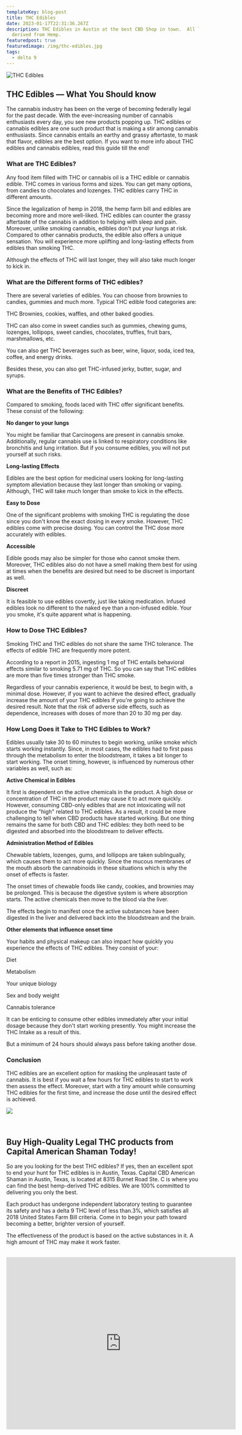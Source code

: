 ```yaml
---
templateKey: blog-post
title: THC Edibles
date: 2023-01-17T22:31:36.267Z
description: THC Edibles in Austin at the best CBD Shop in town.  All legally
  derived from Hemp.
featuredpost: true
featuredimage: /img/thc-edibles.jpg
tags:
  - delta 9
---
```

![THC Edibles](/img/thc-edibles.jpg "THC edibles near me")

## THC Edibles — What You Should know

The cannabis industry has been on the verge of becoming federally legal for the past decade. With the ever-increasing number of cannabis enthusiasts every day, you see new products popping up. THC edibles or cannabis edibles are one such product that is making a stir among cannabis enthusiasts.
Since cannabis entails an earthy and grassy aftertaste, to mask that flavor, edibles are the best option. If you want to more info about THC edibles and cannabis edibles, read this guide till the end!

### What are THC Edibles?

Any food item filled with THC or cannabis oil is a THC edible or cannabis edible. THC comes in various forms and sizes. You can get many options, from candies to chocolates and lozenges. THC edibles carry THC in different amounts. 

Since the legalization of hemp in 2018, the hemp farm bill and edibles are becoming more and more well-liked. THC edibles can counter the grassy aftertaste of the cannabis in addition to helping with sleep and pain. 
Moreover, unlike smoking cannabis, edibles don't put your lungs at risk.
Compared to other cannabis products, the edible also offers a unique sensation. You will experience more uplifting and long-lasting effects from edibles than smoking THC.

Although the effects of THC will last longer, they will also take much longer to kick in.

### What are the Different forms of THC edibles?

There are several varieties of edibles. You can choose from brownies to candies, gummies and much more. Typical THC edible food categories are:


THC Brownies, cookies, waffles, and other baked goodies.

THC can also come in sweet candies such as gummies, chewing gums, lozenges, lollipops, sweet candies, chocolates, truffles, fruit bars, marshmallows, etc.

You can also get THC beverages such as beer, wine, liquor, soda, iced tea, coffee, and energy drinks.

Besides these, you can also get THC-infused jerky, butter, sugar, and syrups.

### What are the Benefits of THC Edibles?

Compared to smoking, foods laced with THC offer significant benefits. These consist of the following:

**No danger to your lungs**

You might be familiar that Carcinogens are present in cannabis smoke. Additionally, regular cannabis use is linked to respiratory conditions like bronchitis and lung irritation. But if you consume edibles, you will not put yourself at such risks.

**Long-lasting Effects**

Edibles are the best option for medicinal users looking for long-lasting symptom alleviation because they last longer than smoking or vaping. Although, THC will take much longer than smoke to kick in the effects.

**Easy to Dose**

One of the significant problems with smoking THC is regulating the dose since you don't know the exact dosing in every smoke. However, THC edibles come with precise dosing. You can control the THC dose more accurately with edibles.

**Accessible**

Edible goods may also be simpler for those who cannot smoke them. Moreover, THC edibles also do not have a smell making them best for using at times when the benefits are desired but need to be discreet is important as well.

**Discreet**

It is feasible to use edibles covertly, just like taking medication. Infused edibles look no different to the naked eye than a non-infused edible. Your you smoke, it's quite apparent what is happening.

### How to Dose THC Edibles?

Smoking THC and THC edibles do not share the same THC tolerance. The effects of edible THC are frequently more potent.

According to a report in 2015, ingesting 1 mg of THC entails behavioral effects similar to smoking 5.71 mg of THC. So you can say that THC edibles are more than five times stronger than THC smoke.

Regardless of your cannabis experience, it would be best, to begin with, a minimal dose. However, if you want to achieve the desired effect, gradually increase the amount of your THC edibles if you're going to achieve the desired result.
Note that the risk of adverse side effects, such as dependence, increases with doses of more than 20 to 30 mg per day.

### How Long Does it Take to THC Edibles to Work?

Edibles usually take 30 to 60 minutes to begin working, unlike smoke which starts working instantly. Since, in most cases, the edibles had to first pass through the metabolism to enter the bloodstream, it takes a bit longer to start working. 
The onset timing, however, is influenced by numerous other variables as well, such as:

**Active Chemical in Edibles**

It first is dependent on the active chemicals in the product. A high dose or concentration of THC in the product may cause it to act more quickly. However, consuming CBD-only edibles that are not intoxicating will not produce the "high" related to THC edibles. As a result, it could be more challenging to tell when CBD products have started working. But one thing remains the same for both CBD and THC edibles: they both need to be digested and absorbed into the bloodstream to deliver effects.

**Administration Method of Edibles**

Chewable tablets, lozenges, gums, and lollipops are taken sublingually, which causes them to act more quickly. Since the mucous membranes of the mouth absorb the cannabinoids in these situations which is why the onset of effects is faster. 

The onset times of chewable foods like candy, cookies, and brownies may be prolonged. This is because the digestive system is where absorption starts. The active chemicals then move to the blood via the liver.

The effects begin to manifest once the active substances have been digested in the liver and delivered back into the bloodstream and the brain.

**Other elements that influence onset time**

Your habits and physical makeup can also impact how quickly you experience the effects of THC edibles. They consist of your:

Diet 

Metabolism

Your unique biology

Sex and body weight

Cannabis tolerance

It can be enticing to consume other edibles immediately after your initial dosage because they don't start working presently. You might increase the THC Intake as a result of this.

But a minimum of 24 hours should always pass before taking another dose.

### Conclusion

THC edibles are an excellent option for masking the unpleasant taste of cannabis. It is best if you wait a few hours for THC edibles to start to work then assess the effect. Moreover, start with a tiny amount while consuming THC edibles for the first time, and increase the dose until the desired effect is achieved.

![](/img/store-front-stretch-blog-image.jpg)

<br>

## Buy High-Quality Legal THC products from Capital American Shaman Today!

So are you looking for the best THC edibles? If yes, then an excellent spot to end your hunt for THC edibles is in Austin, Texas. Capital CBD American Shaman in Austin, Texas, is located at 8315 Burnet Road Ste. C is where you can find the best hemp-derived THC edibles. We are 100% committed to delivering you only the best. 

Each product has undergone independent laboratory testing to guarantee its safety and has a delta 9 THC level of less than.3%, which satisfies all 2018 United States Farm Bill criteria. Come in to begin your path toward becoming a better, brighter version of yourself.

The effectiveness of the product is based on the active substances in it. A high amount of THC may make it work faster.

<br>

<center><iframe src="https://www.google.com/maps/embed?pb=!1m18!1m12!1m3!1d3442.5441840515764!2d-97.7283884!3d30.363901699999996!2m3!1f0!2f0!3f0!3m2!1i1024!2i768!4f13.1!3m3!1m2!1s0x8644cb31a4fe226f%3A0x34275657f2964730!2sCapital%20CBD%20American%20Shaman!5e0!3m2!1sen!2sus!4v1667507515248!5m2!1sen!2sus" width="600" height="450" style="border:0;" allowfullscreen="" loading="lazy" referrerpolicy="no-referrer-when-downgrade"></iframe><center/>